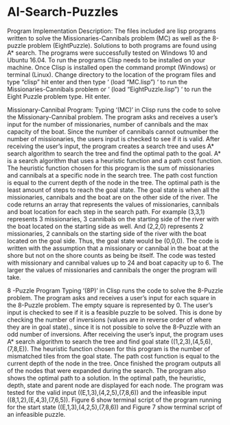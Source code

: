 # AI-Search-Puzzles

Program Implementation Description:
The files included are lisp programs written to solve the Missionaries-Cannibals problem (MC) as well as the 8-puzzle problem (EightPuzzle). Solutions to both programs are found using A* search. The programs were successfully tested on Windows 10 and Ubuntu 16.04. To run the programs Clisp needs to be installed on your machine. Once Clisp is installed open the command prompt (Windows) or terminal (Linux). Change directory to the location of the program files and type “clisp” hit enter and then type ‘ (load “MC.lisp”) ‘ to run the Missionaries-Cannibals problem or ‘ (load “EightPuzzle.lisp”) ‘ to run the Eight Puzzle problem type. Hit enter.


Missionary-Cannibal Program:
Typing ‘(MC)’ in Clisp runs the code to solve the Missionary-Cannibal problem. The program asks and receives a user’s input for the number of missionaries, number of cannibals and the max capacity of the boat. Since the number of cannibals cannot outnumber the number of missionaries, the users input is checked to see if it is valid. After receiving the user’s input, the program creates a search tree and uses A* search algorithm to search the tree and find the optimal path to the goal. A* is a search algorithm that uses a heuristic function and a path cost function. The heuristic function chosen for this program is the sum of missionaries and cannibals at a specific node in the search tree. The path cost function is equal to the current depth of the node in the tree. The optimal path is the least amount of steps to reach the goal state. The goal state is when all the missionaries, cannibals and the boat are on the other side of the river. The code returns an array that represents the values of missionaries, cannibals and boat location for each step in the search path. For example (3,3,1) represents 3 missionaries, 3 cannibals on the starting side of the river with the boat located on the starting side as well. And (2,2,0) represents 2 missionaries, 2 cannibals on the starting side of the river with the boat located on the goal side. Thus, the goal state would be (0,0,0). The code is written with the assumption that a missionary or cannibal in the boat at the shore but not on the shore counts as being be itself. The code was tested with missionary and cannibal values up to 24 and boat capacity up to 6. The larger the values of missionaries and cannibals the onger the program will take.

8 -Puzzle Program
Typing ‘(8P)’ in Clisp runs the code to solve the 8-Puzzle problem. The program asks and receives a user’s input for each square in the 8-Puzzle problem. The empty square is represented by 0. The user’s input is checked to see if it is a feasible puzzle to be solved. This is done by checking the number of inversions (values are in reverse order of where they are in goal state)., since it is not possible to solve the 8-Puzzle with an odd number of inversions. After receiving the user’s input, the program uses A* search algorithm to search the tree and find goal state ((1,2,3),(4,5,6),(7,8,E)). The heuristic function chosen for this program is the number of mismatched tiles from the goal state. The path cost function is equal to the current depth of the node in the tree. Once finished the program outputs all of the nodes that were expanded during the search. The program also shows the optimal path to a solution. In the optimal path, the heuristic, depth, state and parent node are displayed for each node. The program was tested for the valid input ((E,1,3),(4,2,5),(7,8,6)) and the infeasible input ((8,1,2),(E,4,3),(7,6,5)). Figure 6 show terminal script of the program running for the start state ((E,1,3),(4,2,5),(7,8,6)) and Figure 7 show terminal script of an infeasible puzzle.
